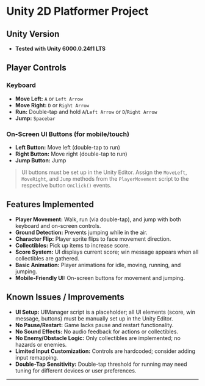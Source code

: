 # Unity 2D Platformer Project

## Unity Version
- **Tested with Unity 6000.0.24f1 LTS**  


## Player Controls

### Keyboard
- **Move Left:** `A` or `Left Arrow`
- **Move Right:** `D` or `Right Arrow`
- **Run:** Double-tap and hold `A`/`Left Arrow` or `D`/`Right Arrow`
- **Jump:** `Spacebar`

### On-Screen UI Buttons (for mobile/touch)
- **Left Button:** Move left (double-tap to run)
- **Right Button:** Move right (double-tap to run)
- **Jump Button:** Jump

> UI buttons must be set up in the Unity Editor. Assign the `MoveLeft`, `MoveRight`, and `Jump` methods from the `PlayerMovement` script to the respective button `OnClick()` events.

## Features Implemented
- **Player Movement:** Walk, run (via double-tap), and jump with both keyboard and on-screen controls.
- **Ground Detection:** Prevents jumping while in the air.
- **Character Flip:** Player sprite flips to face movement direction.
- **Collectibles:** Pick up items to increase score.
- **Score System:** UI displays current score; win message appears when all collectibles are gathered.
- **Basic Animation:** Player animations for idle, moving, running, and jumping.
- **Mobile-Friendly UI:** On-screen buttons for movement and jumping.

## Known Issues / Improvements
- **UI Setup:** UIManager script is a placeholder; all UI elements (score, win message, buttons) must be manually set up in the Unity Editor.
- **No Pause/Restart:** Game lacks pause and restart functionality.
- **No Sound Effects:** No audio feedback for actions or collectibles.
- **No Enemy/Obstacle Logic:** Only collectibles are implemented; no hazards or enemies.
- **Limited Input Customization:** Controls are hardcoded; consider adding input remapping.
- **Double-Tap Sensitivity:** Double-tap threshold for running may need tuning for different devices or user preferences.

---
